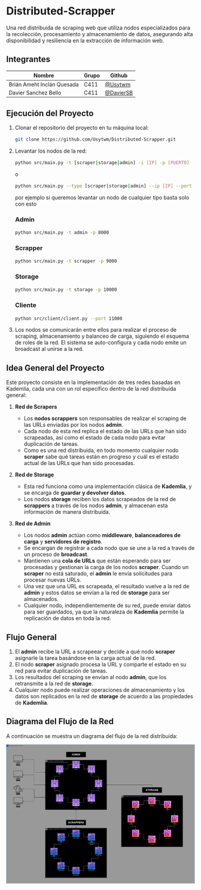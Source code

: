 # Distributed-Scrapper

Una red distribuida de scraping web que utiliza nodos especializados para la recolección, procesamiento y almacenamiento de datos, asegurando alta disponibilidad y resiliencia en la extracción de información web.

## Integrantes

| Nombre                     | Grupo | Github                                   |
| -------------------------- | ----- | ---------------------------------------- |
| Brián Ameht Inclán Quesada | C411  | [@Usytwm](https://github.com/Usytwm)     |
| Davier Sanchez Bello       | C411  | [@DavierSB](https://github.com/DavierSB) |

## Ejecución del Proyecto

1. Clonar el repositorio del proyecto en tu máquina local:
   ```bash
   git clone https://github.com/Usytwm/Distributed-Scrapper.git
   ```
2. Levantar los nodos de la red:

   ```bash
   python src/main.py -t [scraper|storage|admin] -i [IP] -p [PUERTO]
   ```

   o

   ```bash
   python src/main.py --type [scraper|storage|admin] --ip [IP] --port [PUERTO]
   ```

   por ejemplo si queremos levantar un nodo de cualquier tipo basta solo con esto

   ### Admin

   ```bash
   python src/main.py -t admin -p 8000
   ```

   ### Scrapper

   ```bash
   python src/main.py -t scrapper -p 9000
   ```

   ### Storage

   ```bash
   python src/main.py -t storage -p 10000
   ```

   ### Cliente

   ```bash
   python src/client/client.py --port 11000
   ```

3. Los nodos se comunicarán entre ellos para realizar el proceso de scraping, almacenamiento y balanceo de carga, siguiendo el esquema de roles de la red. El sistema se auto-configura y cada nodo emite un broadcast al unirse a la red.

## Idea General del Proyecto

Este proyecto consiste en la implementación de tres redes basadas en Kademlia, cada una con un rol específico dentro de la red distribuida general:

1. **Red de Scrapers**

   - Los **nodos scrappers** son responsables de realizar el scraping de las URLs enviadas por los nodos **admin**.
   - Cada nodo de esta red replica el estado de las URLs que han sido scrapeadas, así como el estado de cada nodo para evitar duplicación de tareas.
   - Como es una red distribuida, en todo momento cualquier nodo **scraper** sabe qué tareas están en progreso y cuál es el estado actual de las URLs que han sido procesadas.

2. **Red de Storage**

   - Esta red funciona como una implementación clásica de **Kademlia**, y se encarga de **guardar y devolver datos**.
   - Los nodos **storage** reciben los datos scrapeados de la red de **scrappers** a través de los nodos **admin**, y almacenan esta información de manera distribuida.

3. **Red de Admin**
   - Los nodos **admin** actúan como **middleware**, **balanceadores de carga** y **servidores de registro**.
   - Se encargan de registrar a cada nodo que se une a la red a través de un proceso de **broadcast**.
   - Mantienen una **cola de URLs** que están esperando para ser procesadas y gestionan la carga de los nodos **scraper**. Cuando un **scraper** no está saturado, el **admin** le envía solicitudes para procesar nuevas URLs.
   - Una vez que una URL es scrapeada, el resultado vuelve a la red de **admin** y estos datos se envían a la red de **storage** para ser almacenados.
   - Cualquier nodo, independientemente de su red, puede enviar datos para ser guardados, ya que la naturaleza de **Kademlia** permite la replicación de datos en toda la red.

## Flujo General

1. El **admin** recibe la URL a scrapeear y decide a qué nodo **scraper** asignarle la tarea basándose en la carga actual de la red.
2. El nodo **scraper** asignado procesa la URL y comparte el estado en su red para evitar duplicación de tareas.
3. Los resultados del scraping se envían al nodo **admin**, que los retransmite a la red de **storage**.
4. Cualquier nodo puede realizar operaciones de almacenamiento y los datos son replicados en la red de **storage** de acuerdo a las propiedades de **Kademlia**.

## Diagrama del Flujo de la Red

A continuación se muestra un diagrama del flujo de la red distribuida:

![Texto alternativo](./Docs/kademlia_network.png)
